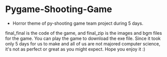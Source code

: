 # Pygame-Shooting-Game
- Horror theme of py-shooting game team project during 5 days.

final_final is the code of the game, and final_zip is the images and bgm files for the game.
You can play the game to download the exe file.
Since it took only 5 days for us to make and all of us are not majored computer science, it's not as perfect or great as you might expect.
Hope you enjoy it :)
